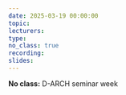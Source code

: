 ```yaml
---
date: 2025-03-19 00:00:00
topic:
lecturers:
type:
no_class: true
recording:
slides:
---
```


**No class:** D-ARCH seminar week
